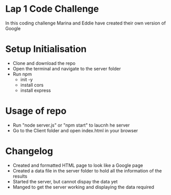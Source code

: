 # Lap 1 Code Challenge
In this coding challenge Marina and Eddie have created their own version of Google
# Setup Initialisation
- Clone and download the repo
- Open the terminal and navigate to the server folder
- Run npm
    - init -y
    - install cors
    - install express

# Usage of repo
- Run "node server.js" or "npm start" to laucnh he server
- Go to the Client folder and open index.html in your browser

# Changelog
- Created and formatted HTML page to look like a Google page
- Created a data file in the server folder to hold all the information of the results
- Started the server, but cannot dispay the data yet
- Manged to get the server working and displaying the data required